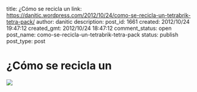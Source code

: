 title: ¿Cómo se recicla un 
link: https://danitic.wordpress.com/2012/10/24/como-se-recicla-un-tetrabrik-tetra-pack/
author: danitic
description: 
post_id: 1661
created: 2012/10/24 19:47:12
created_gmt: 2012/10/24 18:47:12
comment_status: open
post_name: como-se-recicla-un-tetrabrik-tetra-pack
status: publish
post_type: post

# ¿Cómo se recicla un 

![](http://danitic.files.wordpress.com/2012/10/200px-tetra_pak-svg.png?w=150)